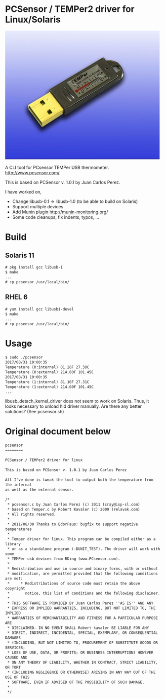 PCSensor / TEMPer2 driver for Linux/Solaris 
====

![TEMPer](images/New_TEMPer_6.jpg)

A CLI tool for PCsensor TEMPer USB thermometer. http://www.pcsensor.com/

This is based on PCSensor v. 1.0.1 by Juan Carlos Perez.

I have worked on, 
- Change libusb-0.1 -> libusb-1.0 (to be able to build on Solaris)
- Support multiple devices
- Add Munin plugin http://munin-monitoring.org/
- Some code cleanups, fix indents, typos, ...

# Build
## Solaris 11
```
# pkg install gcc libusb-1
$ make
...
# cp pcsensor /usr/local/bin/
```

## RHEL 6
```
# yum install gcc libusb1-devel
$ make
...
# cp pcsensor /usr/local/bin/
```

# Usage
```
$ sudo ./pcsensor
2017/08/31 19:00:35
Temperature (0:internal) 81.28F 27.38C
Temperature (0:external) 214.60F 101.45C
2017/08/31 19:00:35
Temperature (1:internal) 81.16F 27.31C
Temperature (1:external) 214.60F 101.45C
...
```

libusb_detach_kernel_driver does not seem to work on Solaris. Thus, it looks necessary to unload hid driver manually.
Are there any better solutions? (See pcsensor.sh)


Original document below
====
```
pcsensor
========

PCSensor / TEMPer2 driver for linux

This is based on PCSensor v. 1.0.1 by Juan Carlos Perez

All I've done is tweak the tool to output both the temperature from the internal
as well as the external sensor.

/*
 * pcsensor.c by Juan Carlos Perez (c) 2011 (cray@isp-sl.com)
 * based on Temper.c by Robert Kavaler (c) 2009 (relavak.com)
 * All rights reserved.
 *
 * 2011/08/30 Thanks to EdorFaus: bugfix to support negative temperatures
 *
 * Temper driver for linux. This program can be compiled either as a library
 * or as a standalone program (-DUNIT_TEST). The driver will work with some
 * TEMPer usb devices from RDing (www.PCsensor.com).
 *
 * Redistribution and use in source and binary forms, with or without
 * modification, are permitted provided that the following conditions are met:
 *     * Redistributions of source code must retain the above copyright
 *       notice, this list of conditions and the following disclaimer.
 *
 * THIS SOFTWARE IS PROVIDED BY Juan Carlos Perez ''AS IS'' AND ANY
 * EXPRESS OR IMPLIED WARRANTIES, INCLUDING, BUT NOT LIMITED TO, THE IMPLIED
 * WARRANTIES OF MERCHANTABILITY AND FITNESS FOR A PARTICULAR PURPOSE ARE
 * DISCLAIMED. IN NO EVENT SHALL Robert kavaler BE LIABLE FOR ANY
 * DIRECT, INDIRECT, INCIDENTAL, SPECIAL, EXEMPLARY, OR CONSEQUENTIAL DAMAGES
 * (INCLUDING, BUT NOT LIMITED TO, PROCUREMENT OF SUBSTITUTE GOODS OR SERVICES;
 * LOSS OF USE, DATA, OR PROFITS; OR BUSINESS INTERRUPTION) HOWEVER CAUSED AND
 * ON ANY THEORY OF LIABILITY, WHETHER IN CONTRACT, STRICT LIABILITY, OR TORT
 * (INCLUDING NEGLIGENCE OR OTHERWISE) ARISING IN ANY WAY OUT OF THE USE OF THIS
 * SOFTWARE, EVEN IF ADVISED OF THE POSSIBILITY OF SUCH DAMAGE.
 *
 */
```
